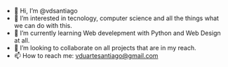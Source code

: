- 👋 Hi, I’m @vdsantiago
- 👀 I’m interested in tecnology, computer science and all the things what we can do with this.
- 🌱 I’m currently learning Web develepment with Python and Web Design at all.
- 💞️ I’m looking to collaborate on all projects that are in my reach.
- 📫 How to reach me: vduartesantiago@gmail.com

<!---
vdsantiago/vdsantiago is a ✨ special ✨ repository because its `README.md` (this file) appears on your GitHub profile.
You can click the Preview link to take a look at your changes.
--->
